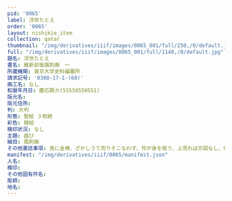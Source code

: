 ```yaml
---
pid: '0065'
label: 浮世たとえ
order: '0065'
layout: nishikie_item
collection: qatar
thumbnail: "/img/derivatives/iiif/images/0065_001/full/250,/0/default.jpg"
full: "/img/derivatives/iiif/images/0065_001/full/1140,/0/default.jpg"
題名: 浮世たとえ
書名: 維新前後諷刺画　一
所蔵機関: 東京大学史料編纂所
請求記号: '0380-17-1-(60)'
画工名: なし
和暦年月日: 慶応期カ(55550550551)
版元名: 
版元住所: 
判: 大判
形態: 竪絵 ３枚続
彩色: 錦絵
検印状況: なし
主題: 戯び
細目: 風刺画
その他書誌事項: 鬼に金棒、ざかしうて売りそこなわず、忰が身を喰う、上見れば方図なし、似た者夫婦等、それぞれの絵あり、兵隊の服装で慶応期とする
manifest: "/img/derivatives/iiif/0065/manifest.json"
人名: 
検印: 
その他固有件名: 
彫師: 
地名: 
---
```

